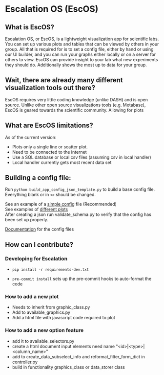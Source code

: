 # Escalation OS (EscOS)

## What is EscOS?
Escalation OS, or EscOS, is a lightweight visualization app for scientific labs. 
You can set up various plots and tables that can be viewed by others in your group.
 All that is required for is to set a config file, either by hand or using our UI builder, 
 and you can run your graphs either locally or on a server for others to view.
EscOS can provide insight to your lab what new experiments they should do. 
Additionally shows the most up to data for your group. 

## Wait, there are already many different visualization tools out there?
EscOS requires very little coding knowledge (unlike DASH) and is open source.
Unlike other open source visualizations tools (e.g. Metabase), 
EscOS is geared towards the scientific community. Allowing for plots 


## What are EscOS limitations?
As of the current version:
* Plots only a single line or scatter plot.
* Need to be connected to the internet
* Use a SQL database or local csv files (assuming csv in local handler)
* Local handler currently gets most recent data set
## Building a config file:
Run `python build_app_config_json_template.py` to build a base config file. 
Everything blank or in `<>` should be changed.

See an example of a [simple config](config_information/config_example/config_example.md) file (Recommended)  
See examples of [different plots](config_information/plotly_examples/plotly_config_info.md)   
After creating a json run validate_schema.py to verify that the config has been set up properly.

[Documentation](config_information/config_documentation/escos.md) for the config files


## How can I contribute?

### Developing for Escalation

- `pip install -r requirements-dev.txt`

- `pre-commit install` sets up the pre-commit hooks to auto-format the code

### How to add a new plot
* Needs to inherit from graphic_class.py
* Add to available_graphics.py
* Add a html file with javascript code required to plot

### How to add a new option feature
* add it to available_selectors.py
* create a html document input elements need name "\<id>|\<type>|<column_name>"
* add to create_data_subselect_info and reformat_filter_form_dict in controller.py
* build in functionality graphics_class or data_storer class
 
